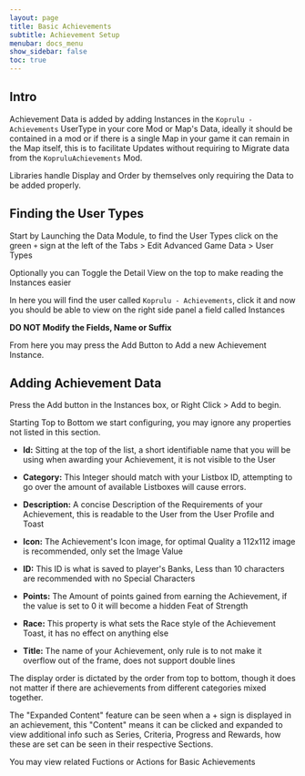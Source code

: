 ```yaml
---
layout: page
title: Basic Achievements
subtitle: Achievement Setup
menubar: docs_menu
show_sidebar: false
toc: true
---
```


## Intro

Achievement Data is added by adding Instances in the `Koprulu - Achievements` UserType in your core Mod or Map's Data, ideally it should be contained in a mod or if there is a single Map in your game it can remain in the Map itself, this is to facilitate Updates without requiring to Migrate data from the `KopruluAchievements` Mod.

Libraries handle Display and Order by themselves only requiring the Data to be added properly.

## Finding the User Types

Start by Launching the Data Module, to find the User Types click on the green `+` sign at the left of the Tabs > Edit Advanced Game Data > User Types

Optionally you can Toggle the Detail View on the top to make reading the Instances easier

In here you will find the user called `Koprulu - Achievements`, click it and now you should be able to view on the right side panel a field called Instances

**DO NOT Modify the Fields, Name or Suffix**

From here you may press the Add Button to Add a new Achievement Instance.

## Adding Achievement Data

Press the Add button in the Instances box, or Right Click > Add to begin.

Starting Top to Bottom we start configuring, you may ignore any properties not listed in this section.

* **Id:** Sitting at the top of the list, a short identifiable name that you will be using when awarding your Achievement, it is not visible to the User

* **Category:** This Integer should match with your Listbox ID, attempting to go over the amount of available Listboxes will cause errors.
* **Description:** A concise Description of the Requirements of your Achievement, this is readable to the User from the User Profile and Toast
* **Icon:** The Achievement's Icon image, for optimal Quality a 112x112 image is recommended, only set the Image Value
* **ID:** This ID is what is saved to player's Banks, Less than 10 characters are recommended with no Special Characters
* **Points:** The Amount of points gained from earning the Achievement, if the value is set to 0 it will become a hidden Feat of Strength
* **Race:** This property is what sets the Race style of the Achievement Toast, it has no effect on anything else
* **Title:** The name of your Achievement, only rule is to not make it overflow out of the frame, does not support double lines

The display order is dictated by the order from top to bottom, though it does not matter if there are achievements from different categories mixed together.

The "Expanded Content" feature can be seen when a + sign is displayed in an achievement, this "Content" means it can be clicked and expanded to view additional info such as Series, Criteria, Progress and Rewards, how these are set can be seen in their respective Sections.

You may view related Fuctions or Actions for Basic Achievements